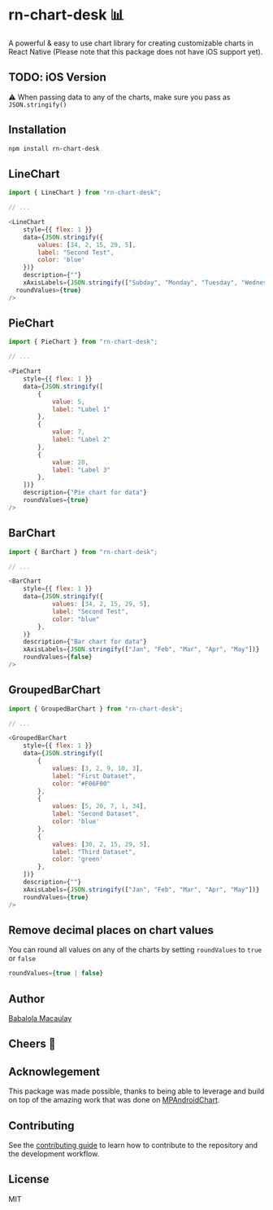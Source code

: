# rn-chart-desk 📊

A powerful & easy to use chart library for creating customizable charts in React Native (Please note that this package does not have iOS support yet).

## TODO: iOS Version

⚠️ When passing data to any of the charts, make sure you pass as `JSON.stringify()`

## Installation

```sh
npm install rn-chart-desk
```

## LineChart

```js
import { LineChart } from "rn-chart-desk";

// ...

<LineChart
	style={{ flex: 1 }}
	data={JSON.stringify({
		values: [34, 2, 15, 29, 5],
		label: "Second Test",
		color: 'blue'
	})}
	description={""}
	xAxisLabels={JSON.stringify(["Subday", "Monday", "Tuesday", "Wednesday", "Thursday"])}
  roundValues={true}
/>
```

## PieChart

```js
import { PieChart } from "rn-chart-desk";

// ...

<PieChart
	style={{ flex: 1 }}
	data={JSON.stringify([
		{
			value: 5,
			label: "Label 1"
		},
		{
			value: 7,
			label: "Label 2"
		},
		{
			value: 20,
			label: "Label 3"
		},
	])}
	description={"Pie chart for data"}
	roundValues={true}
/>
```

## BarChart

```js
import { BarChart } from "rn-chart-desk";

// ...

<BarChart
	style={{ flex: 1 }}
	data={JSON.stringify({
			values: [34, 2, 15, 29, 5],
			label: "Second Test",
			color: "blue"
		},
	)}
	description={"Bar chart for data"}
	xAxisLabels={JSON.stringify(["Jan", "Feb", "Mar", "Apr", "May"])}
	roundValues={false}
/>
```

## GroupedBarChart

```js
import { GroupedBarChart } from "rn-chart-desk";

// ...

<GroupedBarChart
    style={{ flex: 1 }}
    data={JSON.stringify([
        {
            values: [3, 2, 9, 10, 3],
            label: "First Dataset",
            color: "#F06F00"
        },
        {
            values: [5, 20, 7, 1, 34],
            label: "Second Dataset",
            color: 'blue'
        },
        {
            values: [30, 2, 15, 29, 5],
            label: "Third Dataset",
            color: 'green'
        },
    ])}
    description={""}
    xAxisLabels={JSON.stringify(["Jan", "Feb", "Mar", "Apr", "May"])}
    roundValues={true}
/>
```

## Remove decimal places on chart values
You can round all values on any of the charts by setting `roundValues` to `true` or `false`
```js
roundValues={true | false}
```

## Author
[Babalola Macaulay](https://github.com/devbabs)

## Cheers 🥂

## Acknowlegement
This package was made possible, thanks to being able to leverage and build on top of the amazing work that was done on [MPAndroidChart](https://github.com/PhilJay/MPAndroidChart).

## Contributing

See the [contributing guide](CONTRIBUTING.md) to learn how to contribute to the repository and the development workflow.

## License

MIT
